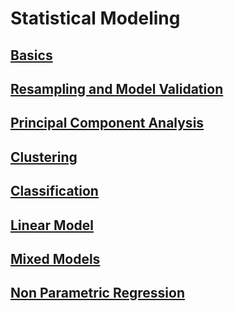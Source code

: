 # Statistical Modeling

## [Basics](Basics.md)
## [Resampling and Model Validation](Resampling_and_Model_Validation.md)
## [Principal Component Analysis](Principal_Component_Analysis.md)
## [Clustering](Clustering.md)
## [Classification](Classification.md)
## [Linear Model](Linear_Model.md)
## [Mixed Models](Mixed_Models.md)
## [Non Parametric Regression](Non_Parametric_Regression.md)

